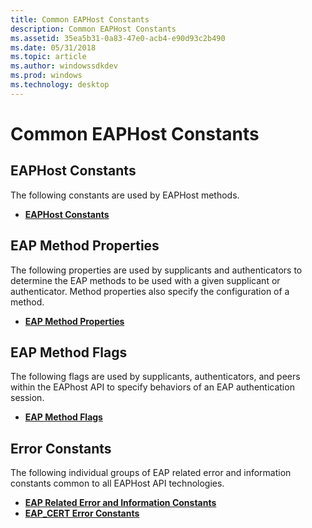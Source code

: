```yaml
---
title: Common EAPHost Constants
description: Common EAPHost Constants
ms.assetid: 35ea5b31-0a83-47e0-acb4-e90d93c2b490
ms.date: 05/31/2018
ms.topic: article
ms.author: windowssdkdev
ms.prod: windows
ms.technology: desktop
---
```


# Common EAPHost Constants

## EAPHost Constants

The following constants are used by EAPHost methods.

-   [**EAPHost Constants**](eaphost-constants.md)

## EAP Method Properties

The following properties are used by supplicants and authenticators to determine the EAP methods to be used with a given supplicant or authenticator. Method properties also specify the configuration of a method.

-   [**EAP Method Properties**](eap-method-properties.md)

## EAP Method Flags

The following flags are used by supplicants, authenticators, and peers within the EAPhost API to specify behaviors of an EAP authentication session.

-   [**EAP Method Flags**](eap-method-flags.md)

## Error Constants

The following individual groups of EAP related error and information constants common to all EAPHost API technologies.

-   [**EAP Related Error and Information Constants**](eap-related-error-and-information-constants.md)
-   [**EAP\_CERT Error Constants**](eap-cert-error-constants.md)

 

 




